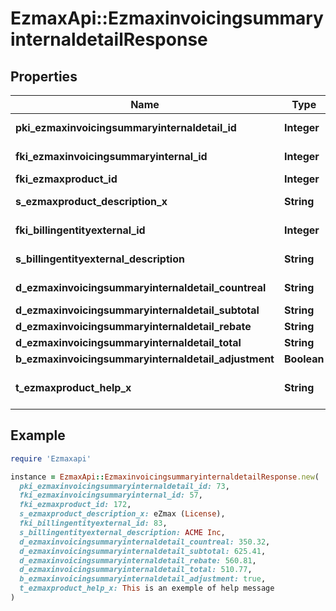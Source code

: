 # EzmaxApi::EzmaxinvoicingsummaryinternaldetailResponse

## Properties

| Name | Type | Description | Notes |
| ---- | ---- | ----------- | ----- |
| **pki_ezmaxinvoicingsummaryinternaldetail_id** | **Integer** | The unique ID of the Ezmaxinvoicingsummaryinternaldetail | [optional] |
| **fki_ezmaxinvoicingsummaryinternal_id** | **Integer** | The unique ID of the Ezmaxinvoicingsummaryinternal | [optional] |
| **fki_ezmaxproduct_id** | **Integer** | The unique ID of the Ezmaxproduct |  |
| **s_ezmaxproduct_description_x** | **String** | The description of the Ezmaxproduct in the language of the requester |  |
| **fki_billingentityexternal_id** | **Integer** | The unique ID of the Billingentityexternal |  |
| **s_billingentityexternal_description** | **String** | The description of the Billingentityexternal |  |
| **d_ezmaxinvoicingsummaryinternaldetail_countreal** | **String** | The count item invoiced for the product |  |
| **d_ezmaxinvoicingsummaryinternaldetail_subtotal** | **String** | The subtotal invoiced for the product |  |
| **d_ezmaxinvoicingsummaryinternaldetail_rebate** | **String** | The rebate for the product |  |
| **d_ezmaxinvoicingsummaryinternaldetail_total** | **String** | The total invoiced for the product |  |
| **b_ezmaxinvoicingsummaryinternaldetail_adjustment** | **Boolean** | Whether if it&#39;s an adjustment |  |
| **t_ezmaxproduct_help_x** | **String** | The help message of the Ezmaxproduct in the language of the requester |  |

## Example

```ruby
require 'Ezmaxapi'

instance = EzmaxApi::EzmaxinvoicingsummaryinternaldetailResponse.new(
  pki_ezmaxinvoicingsummaryinternaldetail_id: 73,
  fki_ezmaxinvoicingsummaryinternal_id: 57,
  fki_ezmaxproduct_id: 172,
  s_ezmaxproduct_description_x: eZmax (License),
  fki_billingentityexternal_id: 83,
  s_billingentityexternal_description: ACME Inc,
  d_ezmaxinvoicingsummaryinternaldetail_countreal: 350.32,
  d_ezmaxinvoicingsummaryinternaldetail_subtotal: 625.41,
  d_ezmaxinvoicingsummaryinternaldetail_rebate: 560.81,
  d_ezmaxinvoicingsummaryinternaldetail_total: 510.77,
  b_ezmaxinvoicingsummaryinternaldetail_adjustment: true,
  t_ezmaxproduct_help_x: This is an exemple of help message
)
```

